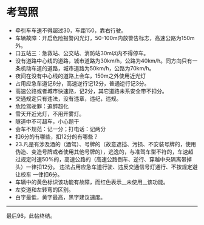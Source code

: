 # 考驾照



+ 牵引车车速不得超过30，车距150，靠右行驶。
+ 车辆故障：开启危险报警闪光灯，50-100m内放警告标志，高速公路为150m外。
+ 口五站三：急救站、公交站、消防站30m以内不得停车。
+ 没有道路中心线的道路，城市道路为30km/h，公路为40km/h。同方向只有一条机动车道的道路，城市道路为50km/h，公路为70km/h。
+ 夜间在没有中心线的道路上会车，150m之外使用近光灯
+ 占用应急车道记6分，高速逆行记12分，普通逆行记3分。
+ 高速公路或者城市快速路，记2分，其它道路未系安全带不扣分。
+ 交通规定只有违法，没有违章，违纪，违规。
+ 危险驾驶罪：追醉超化
+ 雪天开近光灯，不用开雾灯。
+ 隧道中不可超车，小心题干
+ 会车不规范：记一分；打电话：记两分
+ 扣6分的有哪些，扣12分的有哪些？
+ 23.凡是有涉及酒的（酒驾）、号牌的（故意遮挡、污损、不安装号牌的，使用伪造、变造号牌或者使用其他号牌的），逃逸的，与准驾车型不符的，车速超过规定时速50%的，高速公路的（高速公路倒车、逆行、穿越中央隔离带掉头）一律扣12分。
  违法占用应急车道行驶、违反交通信号灯通行、不按规定避让校车 一律扣6分。
+ 车辆中的黄色标识该功能有故障，而红色表示__未使用__该功能。
+ 左变道和左转弯的区别。
+ 白字最低，黄字最高，黑字建议速度。



____

最后96，此帖终结。